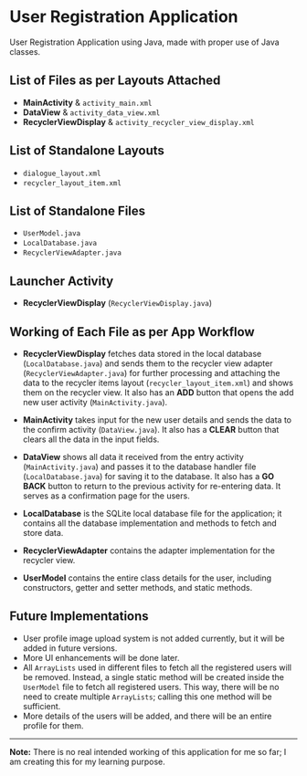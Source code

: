 # User Registration Application

User Registration Application using Java, made with proper use of Java classes.

## List of Files as per Layouts Attached

- **MainActivity** & `activity_main.xml`
- **DataView** & `activity_data_view.xml`
- **RecyclerViewDisplay** & `activity_recycler_view_display.xml`

## List of Standalone Layouts

- `dialogue_layout.xml`
- `recycler_layout_item.xml`

## List of Standalone Files

- `UserModel.java`
- `LocalDatabase.java`
- `RecyclerViewAdapter.java`

## Launcher Activity

- **RecyclerViewDisplay** (`RecyclerViewDisplay.java`)

## Working of Each File as per App Workflow

- **RecyclerViewDisplay** fetches data stored in the local database (`LocalDatabase.java`) and sends them to the recycler view adapter (`RecyclerViewAdapter.java`) for further processing and attaching the data to the recycler items layout (`recycler_layout_item.xml`) and shows them on the recycler view. It also has an **ADD** button that opens the add new user activity (`MainActivity.java`).

- **MainActivity** takes input for the new user details and sends the data to the confirm activity (`DataView.java`). It also has a **CLEAR** button that clears all the data in the input fields.

- **DataView** shows all data it received from the entry activity (`MainActivity.java`) and passes it to the database handler file (`LocalDatabase.java`) for saving it to the database. It also has a **GO BACK** button to return to the previous activity for re-entering data. It serves as a confirmation page for the users.

- **LocalDatabase** is the SQLite local database file for the application; it contains all the database implementation and methods to fetch and store data.

- **RecyclerViewAdapter** contains the adapter implementation for the recycler view.

- **UserModel** contains the entire class details for the user, including constructors, getter and setter methods, and static methods.

## Future Implementations

- User profile image upload system is not added currently, but it will be added in future versions.
- More UI enhancements will be done later.
- All `ArrayLists` used in different files to fetch all the registered users will be removed. Instead, a single static method will be created inside the `UserModel` file to fetch all registered users. This way, there will be no need to create multiple `ArrayLists`; calling this one method will be sufficient.
- More details of the users will be added, and there will be an entire profile for them.

---

**Note:** There is no real intended working of this application for me so far; I am creating this for my learning purpose.
